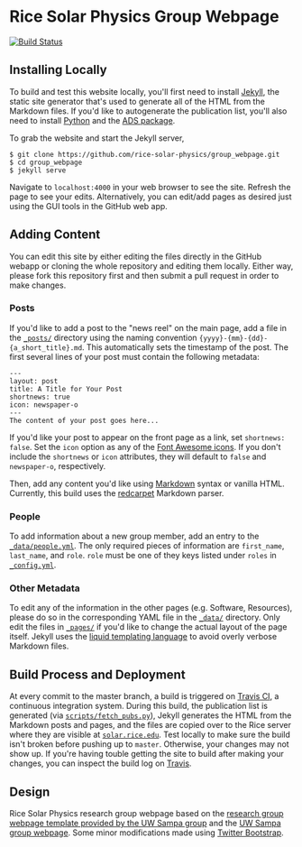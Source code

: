 # Rice Solar Physics Group Webpage
[![Build Status](https://travis-ci.org/rice-solar-physics/group_webpage.svg?branch=master)](https://travis-ci.org/rice-solar-physics/group_webpage)

## Installing Locally
To build and test this website locally, you'll first need to install [Jekyll](https://jekyllrb.com/), the static site generator that's used to generate all of the HTML from the Markdown files. If you'd like to autogenerate the publication list, you'll also need to install [Python](https://www.python.org/) and the [ADS package](https://github.com/andycasey/ads).

To grab the website and start the Jekyll server,
```Shell
$ git clone https://github.com/rice-solar-physics/group_webpage.git
$ cd group_webpage
$ jekyll serve
```
Navigate to `localhost:4000` in your web browser to see the site. Refresh the page to see your edits. Alternatively, you can edit/add pages as desired just using the GUI tools in the GitHub web app.

## Adding Content
You can edit this site by either editing the files directly in the GitHub webapp or cloning the whole repository and editing them locally. Either way, please fork this repository first and then submit a pull request in order to make changes.

### Posts
If you'd like to add a post to the "news reel" on the main page, add a file in the [`_posts/`](_posts/) directory using the naming convention `{yyyy}-{mm}-{dd}-{a_short_title}.md`. This automatically sets the timestamp of the post. The first several lines of your post must contain the following metadata:
```
---
layout: post
title: A Title for Your Post
shortnews: true
icon: newspaper-o
---
The content of your post goes here...
```
If you'd like your post to appear on the front page as a link, set `shortnews: false`. Set the `icon` option as any of the [Font Awesome icons](http://fontawesome.io/icons/). If you don't include the `shortnews` or `icon` attributes, they will default to `false` and `newspaper-o`, respectively.

Then, add any content you'd like using [Markdown](https://github.com/adam-p/markdown-here/wiki/Markdown-Cheatsheet) syntax or vanilla HTML. Currently, this build uses the [redcarpet](https://github.com/vmg/redcarpet) Markdown parser.

### People
To add information about a new group member, add an entry to the [`_data/people.yml`](_data/people.yml). The only required pieces of information are `first_name`, `last_name`, and `role`. `role` must be one of they keys listed under `roles` in [`_config.yml`](_config.yml).

### Other Metadata
To edit any of the information in the other pages (e.g. Software, Resources), please do so in the corresponding YAML file in the [`_data/`](_data/) directory. Only edit the files in [`_pages/`](_pages/) if you'd like to change the actual layout of the page itself. Jekyll uses the [liquid templating language](https://shopify.github.io/liquid/) to avoid overly verbose Markdown files.

## Build Process and Deployment
At every commit to the master branch, a build is triggered on [Travis CI](https://travis-ci.org/rice-solar-physics/group_webpage), a continuous integration system. During this build, the publication list is generated (via [`scripts/fetch_pubs.py`](scripts/fetch_pubs.py)), Jekyll generates the HTML from the Markdown posts and pages, and the files are copied over to the Rice server where they are visible at [`solar.rice.edu`](http://solar.rice.edu). Test locally to make sure the build isn't broken before pushing up to `master`. Otherwise, your changes may not show up. If you're having touble getting the site to build after making your changes, you can inspect the build log on [Travis](https://travis-ci.org/rice-solar-physics/group_webpage).

## Design
Rice Solar Physics research group webpage based on the [research group webpage template provided by the UW Sampa group](https://github.com/uwsampa/research-group-web) and the [UW Sampa group webpage](http://sampa.cs.washington.edu/). Some minor modifications made using [Twitter Bootstrap](https://getbootstrap.com/).
